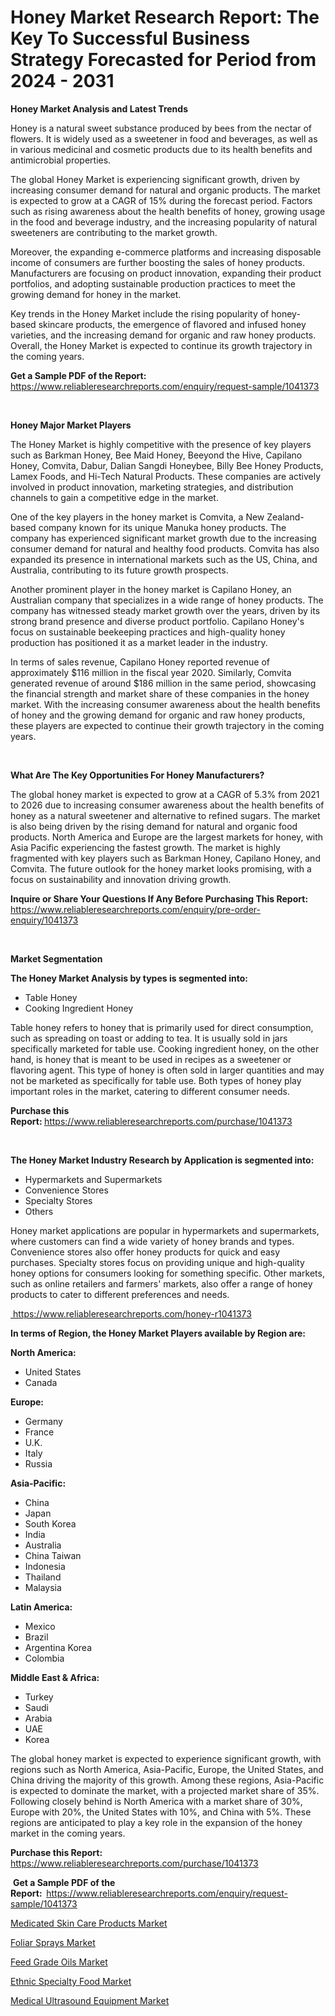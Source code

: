 <p><h1>Honey Market Research Report: The Key To Successful Business Strategy Forecasted for Period from 2024 - 2031</h1></p><p><strong>Honey Market Analysis and Latest Trends</strong></p>
<p><p>Honey is a natural sweet substance produced by bees from the nectar of flowers. It is widely used as a sweetener in food and beverages, as well as in various medicinal and cosmetic products due to its health benefits and antimicrobial properties.</p><p>The global Honey Market is experiencing significant growth, driven by increasing consumer demand for natural and organic products. The market is expected to grow at a CAGR of 15% during the forecast period. Factors such as rising awareness about the health benefits of honey, growing usage in the food and beverage industry, and the increasing popularity of natural sweeteners are contributing to the market growth.</p><p>Moreover, the expanding e-commerce platforms and increasing disposable income of consumers are further boosting the sales of honey products. Manufacturers are focusing on product innovation, expanding their product portfolios, and adopting sustainable production practices to meet the growing demand for honey in the market.</p><p>Key trends in the Honey Market include the rising popularity of honey-based skincare products, the emergence of flavored and infused honey varieties, and the increasing demand for organic and raw honey products. Overall, the Honey Market is expected to continue its growth trajectory in the coming years.</p></p>
<p><strong>Get a Sample PDF of the Report:&nbsp;</strong> <a href="https://www.reliableresearchreports.com/enquiry/request-sample/1041373">https://www.reliableresearchreports.com/enquiry/request-sample/1041373</a></p>
<p>&nbsp;</p>
<p><strong>Honey Major Market Players</strong></p>
<p><p>The Honey Market is highly competitive with the presence of key players such as Barkman Honey, Bee Maid Honey, Beeyond the Hive, Capilano Honey, Comvita, Dabur, Dalian Sangdi Honeybee, Billy Bee Honey Products, Lamex Foods, and Hi-Tech Natural Products. These companies are actively involved in product innovation, marketing strategies, and distribution channels to gain a competitive edge in the market.</p><p>One of the key players in the honey market is Comvita, a New Zealand-based company known for its unique Manuka honey products. The company has experienced significant market growth due to the increasing consumer demand for natural and healthy food products. Comvita has also expanded its presence in international markets such as the US, China, and Australia, contributing to its future growth prospects.</p><p>Another prominent player in the honey market is Capilano Honey, an Australian company that specializes in a wide range of honey products. The company has witnessed steady market growth over the years, driven by its strong brand presence and diverse product portfolio. Capilano Honey's focus on sustainable beekeeping practices and high-quality honey production has positioned it as a market leader in the industry.</p><p>In terms of sales revenue, Capilano Honey reported revenue of approximately $116 million in the fiscal year 2020. Similarly, Comvita generated revenue of around $186 million in the same period, showcasing the financial strength and market share of these companies in the honey market. With the increasing consumer awareness about the health benefits of honey and the growing demand for organic and raw honey products, these players are expected to continue their growth trajectory in the coming years.</p></p>
<p>&nbsp;</p>
<p><strong>What Are The Key Opportunities For Honey Manufacturers?</strong></p>
<p><p>The global honey market is expected to grow at a CAGR of 5.3% from 2021 to 2026 due to increasing consumer awareness about the health benefits of honey as a natural sweetener and alternative to refined sugars. The market is also being driven by the rising demand for natural and organic food products. North America and Europe are the largest markets for honey, with Asia Pacific experiencing the fastest growth. The market is highly fragmented with key players such as Barkman Honey, Capilano Honey, and Comvita. The future outlook for the honey market looks promising, with a focus on sustainability and innovation driving growth.</p></p>
<p><strong>Inquire or Share Your Questions If Any Before Purchasing This Report:</strong> <a href="https://www.reliableresearchreports.com/enquiry/pre-order-enquiry/1041373">https://www.reliableresearchreports.com/enquiry/pre-order-enquiry/1041373</a></p>
<p>&nbsp;</p>
<p><strong>Market Segmentation</strong></p>
<p><strong>The Honey Market Analysis by types is segmented into:</strong></p>
<p><ul><li>Table Honey</li><li>Cooking Ingredient Honey</li></ul></p>
<p><p>Table honey refers to honey that is primarily used for direct consumption, such as spreading on toast or adding to tea. It is usually sold in jars specifically marketed for table use. Cooking ingredient honey, on the other hand, is honey that is meant to be used in recipes as a sweetener or flavoring agent. This type of honey is often sold in larger quantities and may not be marketed as specifically for table use. Both types of honey play important roles in the market, catering to different consumer needs.</p></p>
<p><strong>Purchase this Report:&nbsp;</strong><a href="https://www.reliableresearchreports.com/purchase/1041373">https://www.reliableresearchreports.com/purchase/1041373</a></p>
<p>&nbsp;</p>
<p><strong>The Honey Market Industry Research by Application is segmented into:</strong></p>
<p><ul><li>Hypermarkets and Supermarkets</li><li>Convenience Stores</li><li>Specialty Stores</li><li>Others</li></ul></p>
<p><p>Honey market applications are popular in hypermarkets and supermarkets, where customers can find a wide variety of honey brands and types. Convenience stores also offer honey products for quick and easy purchases. Specialty stores focus on providing unique and high-quality honey options for consumers looking for something specific. Other markets, such as online retailers and farmers' markets, also offer a range of honey products to cater to different preferences and needs.</p></p>
<p><a href="https://www.reliableresearchreports.com/honey-r1041373">&nbsp;https://www.reliableresearchreports.com/honey-r1041373</a></p>
<p><strong>In terms of Region, the Honey Market Players available by Region are:</strong></p>
<p>
    <p> <strong> North America: </strong>
        <ul>
            <li>United States</li>
            <li>Canada</li>
        </ul>
        </p> 
    <p> <strong> Europe: </strong>
        <ul>
            <li>Germany</li>
            <li>France</li>
            <li>U.K.</li>
            <li>Italy</li>
            <li>Russia</li>
        </ul>
        </p> 
    <p> <strong> Asia-Pacific: </strong>
        <ul>
            <li>China</li>
            <li>Japan</li>
            <li>South Korea</li>
            <li>India</li>
            <li>Australia</li>
            <li>China Taiwan</li>
            <li>Indonesia</li>
            <li>Thailand</li>
            <li>Malaysia</li>
        </ul>
        </p> 
    <p> <strong> Latin America: </strong>
        <ul>
            <li>Mexico</li>
            <li>Brazil</li>
            <li>Argentina Korea</li>
            <li>Colombia</li>
        </ul>
        </p> 
    <p> <strong> Middle East & Africa: </strong>
        <ul>
            <li>Turkey</li>
            <li>Saudi</li>
            <li>Arabia</li>
            <li>UAE</li>
            <li>Korea</li>
        </ul>
    </p>
    </p>
<p><p>The global honey market is expected to experience significant growth, with regions such as North America, Asia-Pacific, Europe, the United States, and China driving the majority of this growth. Among these regions, Asia-Pacific is expected to dominate the market, with a projected market share of 35%. Following closely behind is North America with a market share of 30%, Europe with 20%, the United States with 10%, and China with 5%. These regions are anticipated to play a key role in the expansion of the honey market in the coming years.</p></p>
<p><strong>Purchase this Report: </strong><a href="https://www.reliableresearchreports.com/purchase/1041373">https://www.reliableresearchreports.com/purchase/1041373</a></p>
<p>&nbsp;<strong>Get a Sample PDF of the Report:&nbsp;&nbsp;</strong><a href="https://www.reliableresearchreports.com/enquiry/request-sample/1041373">https://www.reliableresearchreports.com/enquiry/request-sample/1041373</a></p>
<p><strong></strong></p>
<p><p><a href="https://github.com/susanjprice2023/Market-Research-Report-List-2/blob/main/medicated-skin-care-products-market.md">Medicated Skin Care Products Market</a></p><p><a href="https://www.linkedin.com/pulse/foliar-sprays-market-analysis-report-global-insights-region-vp2be?trackingId=gDPxQwmhQcWbexcB4mD9pg%3D%3D">Foliar Sprays Market</a></p><p><a href="https://medium.com/@amelia.martin5698/market-forecast-global-feed-grade-oils-trends-and-impact-analysis-2024-2031-by-application-44d3e58e6863">Feed Grade Oils Market</a></p><p><a href="https://medium.com/@stephen.russell7684/global-ethnic-specialty-food-industry-types-applications-market-players-regional-growth-25776fd8076a">Ethnic Specialty Food Market</a></p><p><a href="https://github.com/globismark/Market-Research-Report-List-4/blob/main/medical-ultrasound-equipment-market.md">Medical Ultrasound Equipment Market</a></p></p>